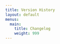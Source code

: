```yaml
---
title: Version History
layout: default
menus:
  main:
    title: Changelog
    weight: 999
---
```


